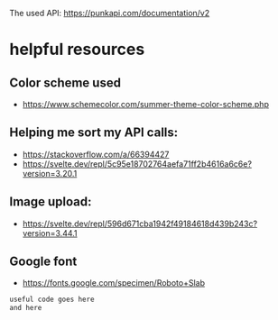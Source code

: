 The used API: https://punkapi.com/documentation/v2

# helpful resources

## Color scheme used
- https://www.schemecolor.com/summer-theme-color-scheme.php

## Helping me sort my API calls:
- https://stackoverflow.com/a/66394427
- https://svelte.dev/repl/5c95e18702764aefa71ff2b4616a6c6e?version=3.20.1

## Image upload:
- https://svelte.dev/repl/596d671cba1942f49184618d439b243c?version=3.44.1

## Google font
- https://fonts.google.com/specimen/Roboto+Slab

```bash
useful code goes here
and here
```